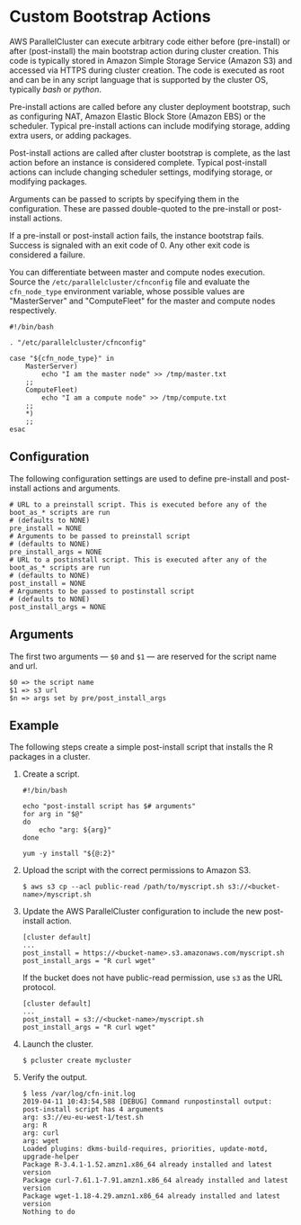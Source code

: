# Custom Bootstrap Actions<a name="pre_post_install"></a>

AWS ParallelCluster can execute arbitrary code either before \(pre\-install\) or after \(post\-install\) the main bootstrap action during cluster creation\. This code is typically stored in Amazon Simple Storage Service \(Amazon S3\) and accessed via HTTPS during cluster creation\. The code is executed as root and can be in any script language that is supported by the cluster OS, typically *bash* or *python*\.

Pre\-install actions are called before any cluster deployment bootstrap, such as configuring NAT, Amazon Elastic Block Store \(Amazon EBS\) or the scheduler\. Typical pre\-install actions can include modifying storage, adding extra users, or adding packages\.

Post\-install actions are called after cluster bootstrap is complete, as the last action before an instance is considered complete\. Typical post\-install actions can include changing scheduler settings, modifying storage, or modifying packages\.

Arguments can be passed to scripts by specifying them in the configuration\. These are passed double\-quoted to the pre\-install or post\-install actions\.

If a pre\-install or post\-install action fails, the instance bootstrap fails\. Success is signaled with an exit code of 0\. Any other exit code is considered a failure\.

You can differentiate between master and compute nodes execution\. Source the `/etc/parallelcluster/cfnconfig` file and evaluate the `cfn_node_type` environment variable, whose possible values are "MasterServer" and "ComputeFleet" for the master and compute nodes respectively\.

```
#!/bin/bash

. "/etc/parallelcluster/cfnconfig"

case "${cfn_node_type}" in
    MasterServer)
        echo "I am the master node" >> /tmp/master.txt
    ;;
    ComputeFleet)
        echo "I am a compute node" >> /tmp/compute.txt
    ;;
    *)
    ;;
esac
```

## Configuration<a name="configuration"></a>

The following configuration settings are used to define pre\-install and post\-install actions and arguments\.

```
# URL to a preinstall script. This is executed before any of the boot_as_* scripts are run
# (defaults to NONE)
pre_install = NONE
# Arguments to be passed to preinstall script
# (defaults to NONE)
pre_install_args = NONE
# URL to a postinstall script. This is executed after any of the boot_as_* scripts are run
# (defaults to NONE)
post_install = NONE
# Arguments to be passed to postinstall script
# (defaults to NONE)
post_install_args = NONE
```

## Arguments<a name="arguments"></a>

The first two arguments — `$0` and `$1` — are reserved for the script name and url\.

```
$0 => the script name
$1 => s3 url
$n => args set by pre/post_install_args
```

## Example<a name="example"></a>

The following steps create a simple post\-install script that installs the R packages in a cluster\.

1. Create a script\.

   ```
   #!/bin/bash
   
   echo "post-install script has $# arguments"
   for arg in "$@"
   do
       echo "arg: ${arg}"
   done
   
   yum -y install "${@:2}"
   ```

1. Upload the script with the correct permissions to Amazon S3\.

   ```
   $ aws s3 cp --acl public-read /path/to/myscript.sh s3://<bucket-name>/myscript.sh
   ```

1. Update the AWS ParallelCluster configuration to include the new post\-install action\.

   ```
   [cluster default]
   ...
   post_install = https://<bucket-name>.s3.amazonaws.com/myscript.sh
   post_install_args = "R curl wget"
   ```

   If the bucket does not have public\-read permission, use `s3` as the URL protocol\.

   ```
   [cluster default]
   ...
   post_install = s3://<bucket-name>/myscript.sh
   post_install_args = "R curl wget"
   ```

1. Launch the cluster\.

   ```
   $ pcluster create mycluster
   ```

1. Verify the output\.

   ```
   $ less /var/log/cfn-init.log
   2019-04-11 10:43:54,588 [DEBUG] Command runpostinstall output: post-install script has 4 arguments
   arg: s3://eu-eu-west-1/test.sh
   arg: R
   arg: curl
   arg: wget
   Loaded plugins: dkms-build-requires, priorities, update-motd, upgrade-helper
   Package R-3.4.1-1.52.amzn1.x86_64 already installed and latest version
   Package curl-7.61.1-7.91.amzn1.x86_64 already installed and latest version
   Package wget-1.18-4.29.amzn1.x86_64 already installed and latest version
   Nothing to do
   ```